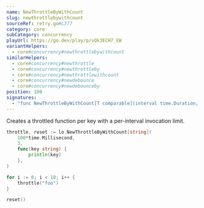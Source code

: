 ```yaml
---
name: NewThrottleByWithCount
slug: newthrottlebywithcount
sourceRef: retry.go#L377
category: core
subCategory: concurrency
playUrl: https://go.dev/play/p/vQk3ECH7_EW
variantHelpers:
  - core#concurrency#newthrottlebywithcount
similarHelpers:
  - core#concurrency#newthrottle
  - core#concurrency#newthrottleby
  - core#concurrency#newthrottlewithcount
  - core#concurrency#newdebounce
  - core#concurrency#newdebounceby
position: 100
signatures:
  - "func NewThrottleByWithCount[T comparable](interval time.Duration, count int, f ...func(key T)) (throttle func(key T), reset func())"
---
```


Creates a throttled function per key with a per-interval invocation limit.

```go
throttle, reset := lo.NewThrottleByWithCount[string](
    100*time.Millisecond,
    3,
    func(key string) {
        println(key)
    },
)

for i := 0; i < 10; i++ {
    throttle("foo")
}

reset()
```


